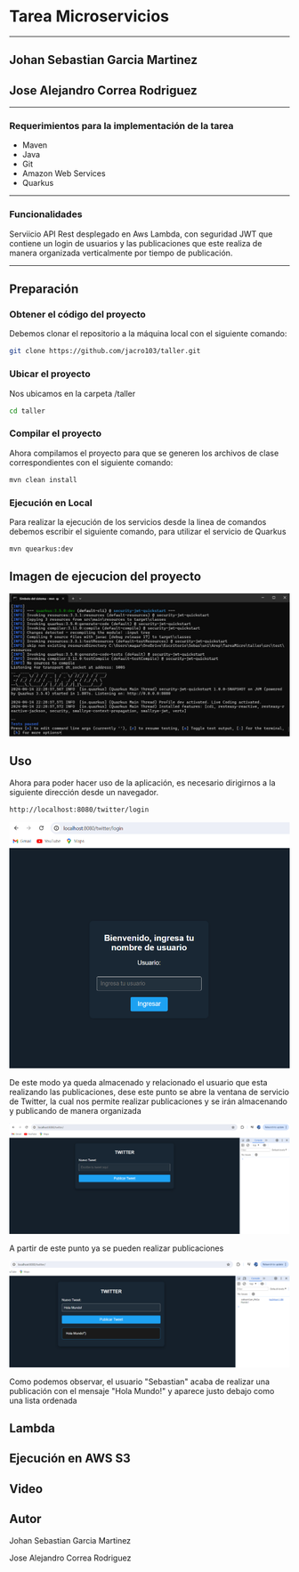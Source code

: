 # Tarea Microservicios

---

## Johan Sebastian Garcia Martinez
## Jose Alejandro Correa Rodriguez
---

### Requerimientos para la implementación de la tarea

- Maven
- Java
- Git
- Amazon Web Services
- Quarkus
--- 

### Funcionalidades

Serviicio API Rest desplegado en Aws Lambda, con seguridad JWT que contiene un login de usuarios y las publicaciones que este realiza de manera organizada verticalmente por tiempo de publicación.

---

## Preparación

### Obtener el código del proyecto
Debemos clonar el repositorio a la máquina local con el siguiente comando:
```bash
git clone https://github.com/jacro103/taller.git
```

### Ubicar el proyecto
Nos ubicamos en la carpeta /taller
```bash
cd taller
```

### Compilar el proyecto
Ahora compilamos el proyecto para que se generen los archivos de clase correspondientes con el siguiente comando:
```bash
mvn clean install
```


### Ejecución en Local
Para realizar la ejecución de los servicios desde la linea de comandos debemos escribir el siguiente comando, para utilizar el servicio de Quarkus
```bash
mvn quearkus:dev
```
## Imagen de ejecucion del proyecto
![](/src/resources/quarkus.png)


## Uso
Ahora para poder hacer uso de la aplicación, es necesario dirigirnos a la siguiente dirección desde un navegador.
```bash
http://localhost:8080/twitter/login
```

![](/src/resources/login.png)

De este modo ya queda almacenado y relacionado el usuario que esta realizando las publicaciones, dese este punto se abre la ventana de servicio de Twitter, la cual nos permite realizar publicaciones y se irán almacenando y publicando de manera organizada

![](/src/resources/pantallainicial.png)

A partir de este punto ya se pueden realizar publicaciones

![](/src/resources/post.png)

Como podemos observar, el usuario "Sebastian" acaba de realizar una publicación con el mensaje "Hola Mundo!" y aparece justo debajo como una lista ordenada


## Lambda

## Ejecución en AWS S3

## Video

## Autor

Johan Sebastian Garcia Martinez

Jose Alejandro Correa Rodriguez

